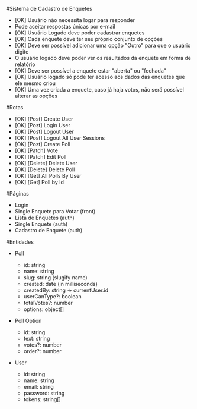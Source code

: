 #Sistema de Cadastro de Enquetes

-   [OK] Usuário não necessita logar para responder
-   Pode aceitar respostas únicas por e-mail
-   [OK] Usuário Logado deve poder cadastrar enquetes
-   [OK] Cada enquete deve ter seu próprio conjunto de opções
-   [OK] Deve ser possível adicionar uma opção "Outro" para que o usuário digite
-   O usuário logado deve poder ver os resultados da enquete em forma de relatório
-   [OK] Deve ser possível a enquete estar "aberta" ou "fechada"
-   [OK] Usuário logado só pode ter acesso aos dados das enquetes que ele mesmo criou
-   [OK] Uma vez criada a enquete, caso já haja votos, não será possível alterar as opções

#Rotas

-   [OK] [Post] Create User
-   [OK] [Post] Login User
-   [OK] [Post] Logout User
-   [OK] [Post] Logout All User Sessions
-   [OK] [Post] Create Poll
-   [OK] [Patch] Vote
-   [OK] [Patch] Edit Poll
-   [OK] [Delete] Delete User
-   [OK] [Delete] Delete Poll
-   [OK] [Get] All Polls By User
-   [OK] [Get] Poll by Id

#Páginas

-   Login
-   Single Enquete para Votar (front)
-   Lista de Enquetes (auth)
-   Single Enquete (auth)
-   Cadastro de Enquete (auth)

#Entidades

-   Poll

    -   id: string
    -   name: string
    -   slug: string (slugify name)
    -   created: date (in milliseconds)
    -   createdBy: string => currentUser.id
    -   userCanType?: boolean
    -   totalVotes?: number
    -   options: object[]

-   Poll Option

    -   id: string
    -   text: string
    -   votes?: number
    -   order?: number

-   User

    -   id: string
    -   name: string
    -   email: string
    -   password: string
    -   tokens: string[]
